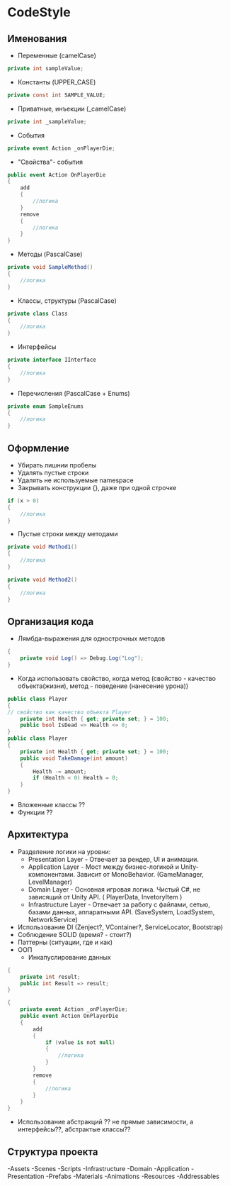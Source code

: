 # CodeStyle
## Именования
- Переменные (camelCase)
```csharp
private int sampleValue;
```
- Константы (UPPER_CASE)
```csharp
private const int SAMPLE_VALUE;
```
- Приватные, инъекции (_camelCase)
```csharp
private int _sampleValue;
```
- События
```csharp
private event Action _onPlayerDie;
```
- "Свойства"- события
```csharp
public event Action OnPlayerDie
{
    add
    {
        //логика
    }
    remove
    {
        //логика
    }
}
```
- Методы (PascalCase)
```csharp
private void SampleMethod()
{
    //логика
}
```
- Классы, структуры (PascalCase)
```csharp
private class Class
{
    //логика
}
```
- Интерфейсы
```csharp
private interface IInterface
{
    //логика
}
```
- Перечисления (PascalCase + Enums)
```csharp
private enum SampleEnums
{
    //логика
}
```
## Оформление
- Убирать лишнии пробелы
- Удалять пустые строки
- Удалять не используемые namespace
- Закрывать конструкции {}, даже при одной строчке
```csharp
if (x > 0)
{
    //логика
}
```
- Пустые строки между методами
```csharp
private void Method1()
{
    //логика
}

private void Method2()
{
    //логика
}
```
## Организация кода
- Лямбда-выражения для однострочных методов
```csharp
{
    private void Log() => Debug.Log("Log");
}
```
- Когда использовать свойство, когда метод (свойство - качество объекта(жизни), метод - поведение (нанесение урона))
```csharp
public class Player
{
// свойство как качество объекта Player
    private int Health { get; private set; } = 100;
    public bool IsDead => Health <= 0;
}
public class Player
{
    private int Health { get; private set; } = 100;
    public void TakeDamage(int amount)
    {
        Health -= amount;
        if (Health < 0) Health = 0;
    }
}
```
- Вложенные классы ??
- Функции ??
## Архитектура
- Разделение логики на уровни:
   - Presentation Layer - Отвечает за рендер, UI и анимации.
   - Application Layer - Мост между бизнес-логикой и Unity-компонентами. Зависит от MonoBehavior. (GameManager, LevelManager)
   - Domain Layer - Основная игровая логика. Чистый C#, не зависящий от Unity API. ( PlayerData, InvetoryItem )
   - Infrastructure Layer - Отвечает за работу с файлами, сетью, базами данных, аппаратными API. (SaveSystem, LoadSystem, NetworkService)
- Использование DI (Zenject?, VContainer?, ServiceLocator, Bootstrap)
- Соблюдение SOLID (время? - стоит?)
- Паттерны (ситуации, где и как)
- ООП
   - Инкапуслирование данных
```csharp
{
    private int result;
    public int Result => result;  
}

{
    private event Action _onPlayerDie;
    public event Action OnPlayerDie
    {
        add
        {
            if (value is not null)
            {
                //логика
            }
        }
        remove
        {
            //логика
        }
    }
}
```
- Использование абстракций ?? не прямые зависимости, а интерфейсы??, абстрактые классы??
## Структура проекта
-Assets
  -Scenes
  -Scripts
    -Infrastructure
    -Domain 
    -Application
    -Presentation 
  -Prefabs
  -Materials
  -Animations
  -Resources
  -Addressables
